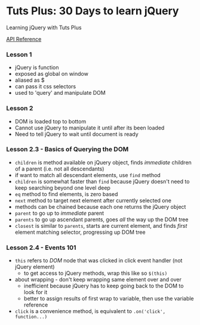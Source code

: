 # Tuts Plus: 30 Days to learn jQuery

Learning jQuery with Tuts Plus

[API Reference](http://api.jquery.com/)

### Lesson 1
* jQuery is function
* exposed as global on window
* aliased as $
* can pass it css selectors
* used to 'query' and manipulate DOM

### Lesson 2
* DOM is loaded top to bottom
* Cannot use jQuery to manipulate it until after its been loaded
* Need to tell jQuery to wait until document is ready

### Lesson 2.3 - Basics of Querying the DOM
* `children` is method available on jQuery object, finds _immediate_ children of a parent (i.e. not all descendants)
* if want to match all descendant elements, use `find` method
* `children` is somewhat faster than `find` because jQuery doesn't need to keep searching beyond one level deep
* `eq` method to find elements, is zero based
* `next` method to target next element after currently selected one
* methods can be chained because each one returns the jQuery object
* `parent` to go up to _immediate_ parent
* `parents` to go up ascendant parents, goes _all_ the way up the DOM tree
* `closest` is similar to `parents`, starts are current element, and finds _first_ element matching selector, progressing up DOM tree

### Lesson 2.4 - Events 101
* `this` refers to _DOM_ node that was clicked in click event handler (not jQuery element)
  * to get access to jQuery methods, wrap this like so `$(this)`
* about wrapping - don't keep wrapping same element over and over
  * inefficient because jQuery has to keep going back to the DOM to look for it
  * better to assign results of first wrap to variable, then use the variable reference
* `click` is a convenience method, is equivalent to `.on('click', function...)`
